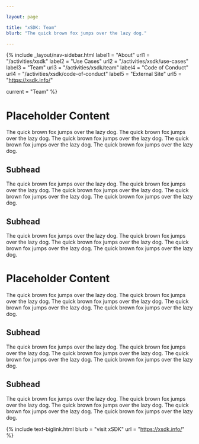 ```yaml
---

layout: page

title: "xSDK: Team"
blurb: "The quick brown fox jumps over the lazy dog."

---
```





<!-- Sidebar Nav -->
<!-- ---------------------------------------------------------------------- -->

{% 	include _layout/nav-sidebar.html 
  label1 = "About"
  url1 = "/activities/xsdk"
  label2 = "Use Cases"
  url2 = "/activities/xsdk/use-cases"
  label3 = "Team"
  url3 = "/activities/xsdk/team"
  label4 = "Code of Conduct"
  url4 = "/activities/xsdk/code-of-conduct"
  label5 = "External Site"
  url5 = "https://xsdk.info/"

  current = "Team"
%}




<!-- Content -->
<!-- ---------------------------------------------------------------------- -->


# Placeholder Content

The quick brown fox jumps over the lazy dog. The quick brown fox jumps over the lazy dog. The quick brown fox jumps over the lazy dog. The quick brown fox jumps over the lazy dog. The quick brown fox jumps over the lazy dog.

## Subhead

The quick brown fox jumps over the lazy dog. The quick brown fox jumps over the lazy dog. The quick brown fox jumps over the lazy dog. The quick brown fox jumps over the lazy dog. The quick brown fox jumps over the lazy dog.

## Subhead

The quick brown fox jumps over the lazy dog. The quick brown fox jumps over the lazy dog. The quick brown fox jumps over the lazy dog. The quick brown fox jumps over the lazy dog. The quick brown fox jumps over the lazy dog.

# Placeholder Content

The quick brown fox jumps over the lazy dog. The quick brown fox jumps over the lazy dog. The quick brown fox jumps over the lazy dog. The quick brown fox jumps over the lazy dog. The quick brown fox jumps over the lazy dog.

## Subhead

The quick brown fox jumps over the lazy dog. The quick brown fox jumps over the lazy dog. The quick brown fox jumps over the lazy dog. The quick brown fox jumps over the lazy dog. The quick brown fox jumps over the lazy dog.

## Subhead

The quick brown fox jumps over the lazy dog. The quick brown fox jumps over the lazy dog. The quick brown fox jumps over the lazy dog. The quick brown fox jumps over the lazy dog. The quick brown fox jumps over the lazy dog.




<!-- Link to External Site -->
<!-- ---------------------------------------------------------------------- -->

{% 	include text-biglink.html 
		blurb = "visit xSDK"
		url = "https://xsdk.info/"
%}



